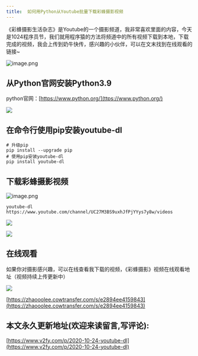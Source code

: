```yaml
---
title:  如何用Python从Youtube批量下载彩蜂摄影视频
---
```

《彩蜂摄影生活杂志》是Youtube的一个摄影频道，我非常喜欢里面的内容，今天是1024程序员节，我们就用程序猿的方法将频道中的所有视频下载到本地，下载完成的视频，我会上传到奶牛快传，感兴趣的小伙伴，可以在文末找到在线观看的链接~

![image.png](https://www.v2fy.com/asset/0i/jikemiji/jikemiji-md/2020-10-24-youtube-dl.assets/1240-20201024154138236.png)


## 从Python官网安装Python3.9

python官网：[https://www.python.org/](ttps://www.python.org/)

![](https://www.v2fy.com/asset/0i/jikemiji/jikemiji-md/2020-10-24-youtube-dl.assets/1240-20201024154142684.png)


## 在命令行使用pip安装youtube-dl

```
# 升级pip
pip install --upgrade pip
# 使用pip安装youtube-dl
pip install youtube-dl
```

## 下载彩蜂摄影视频

![image.png](https://www.v2fy.com/asset/0i/jikemiji/jikemiji-md/2020-10-24-youtube-dl.assets/1240-20201024154146960.png)

```
youtube-dl  https://www.youtube.com/channel/UC27M3BS9uxhJfPjYYys7y8w/videos
```




![](https://www.v2fy.com/asset/0i/jikemiji/jikemiji-md/2020-10-24-youtube-dl.assets/1240-20201024154151989.png)


![](https://www.v2fy.com/asset/0i/jikemiji/jikemiji-md/2020-10-24-youtube-dl.assets/1240-20201024154156966.png)

## 在线观看

如果你对摄影感兴趣，可以在线查看我下载的视频，《彩蜂摄影》视频在线观看地址（视频持续上传更新中）

![](https://www.v2fy.com/asset/0i/jikemiji/jikemiji-md/2020-10-24-youtube-dl.assets/1240-20201024154200036.png)


[https://zhaooolee.cowtransfer.com/s/e2894ee4159843](https://zhaooolee.cowtransfer.com/s/e2894ee4159843)


## 本文永久更新地址(欢迎来读留言,写评论):

[https://www.v2fy.com/p/2020-10-24-youtube-dl](https://www.v2fy.com/p/2020-10-24-youtube-dl)

